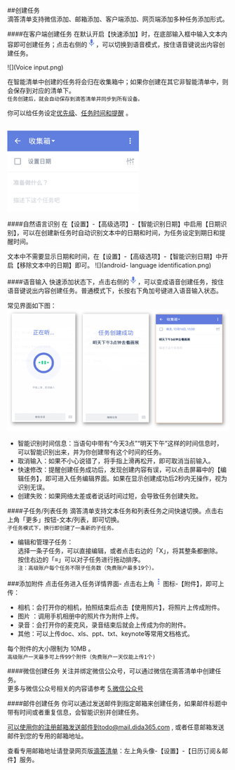 ##创建任务
<br >滴答清单支持微信添加、邮箱添加、客户端添加、网页端添加多种任务添加形式。

####在客户端创建任务
在默认开启【快速添加】时，在底部输入框中输入文本内容即可创建任务；点击右侧的<img src="../images/images_android/image002.png" title="切换语音" width="20"/>，可以切换到语音模式，按住语音键说出内容创建任务。

![](Voice input.png)

在智能清单中创建的任务将会归在收集箱中；如果你创建在其它非智能清单中，则会保存到对应的清单下。<br>`任务创建后，就会自动保存到滴答清单并同步到所有设备。`

你可以给任务设定[优先级]()、[任务时间和提醒](2_create_remind.md) 。

<br ><img src="../images/images_android/image3103.png" title="新建任务界面" width="300" />

####自然语言识别
在【设置】-【高级选项】-【智能识别日期】中启用【日期识别】，可以在创建新任务时自动识别文本中的日期和时间，为任务设定到期日和提醒时间。

文本中不需要显示日期和时间，在【设置】-【高级选项】-【智能识别日期】中开启【移除文本中的日期】即可。
![](android- language identification.png)

####语音输入
快速添加状态下，点击右侧的<img src="../images/images_android/image002.png" title="切换语音" width="20"/>，可以变成语音创建任务，按住语音键说出内容创建任务。普通模式下，长按右下角加号键进入语音输入状态。

常见界面如下图：
<br ><img src="../images/images_android/image3104.png" title="语音输入"/>
* 智能识别时间信息：当语句中带有“今天3点”“明天下午”这样的时间信息时，可以智能识别出来，并为你创建带有这个时间的任务。
* 取消输入：如果不小心说错了，将手指上滑再松开，即可取消当前输入。
* 快速修改：提醒创建任务成功后，发现创建内容有误，可以点击屏幕中的【编辑任务】，即可进入任务编辑界面。如果在显示创建成功后2秒内无操作，视为识别无误。
* 创建失败：如果网络太差或者说话时间过短，会导致任务创建失败。

####子任务/列表任务
滴答清单支持文本任务和列表任务之间快速切换。点击右上角「更多」按钮-文本/列表，即可切换。
<br >`子任务模式下，换行即创建了一条新的子任务。`

* 编辑和管理子任务：
<br>选择一条子任务，可以直接编辑，或者点击右边的「X」，将其整条都删除。
<br >按住右边的「≡」可以对子任务进行拖动排序。
<br >`注：高级账户每个任务不限子任务数（免费账户最多19个）。`

###添加附件
点击任务进入任务详情界面- 点击右上角<img src="../images/images_android/image001.png" title="更多" width="20" />图标-【附件】，即可上传：
* 相机：会打开你的相机，拍照结束后点击【使用照片】，将照片上传成附件。
* 图片 ：调用手机相册中的照片作为附件上传。
* 录音：会打开你的麦克风，录音结束后就会上传成为你的附件。
* 其他：可以上传doc、xls、ppt、txt、keynote等常用文档格式。

每个附件的大小限制为 10MB 。
<br >`高级账户一天最多可上传99个附件（免费账户一天仅能上传1个)`

####微信创建任务
关注并绑定微信公众号，可以通过微信在滴答清单中创建任务。
<br >更多与微信公众号相关的内容请参考 [5.微信公众号](wechat/README.md)

####邮件创建任务
你可以通过发送邮件到指定邮箱来创建任务，如果邮件标题中带有时间或者重复信息，会智能识别并创建任务。

可以使用你的注册邮箱发送邮件到todo@mail.dida365.com ,
或者任意邮箱发送邮件到您的专用的邮箱地址。

查看专用邮箱地址请登录网页版[滴答清单](https://www.dida365.com/)：左上角头像-【设置】-【日历订阅＆邮件】服务。
